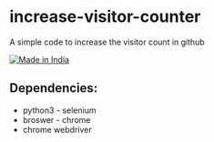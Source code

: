 # increase-visitor-counter
A simple code to increase the visitor count in github
<p align="left">
<a href="#"><img title="Made in India" src="https://img.shields.io/badge/MADE%20IN-BANGLADESH-green?colorA=%23ff0000&colorB=%23017e40&style=for-the-badge"></a>
</p>

## Dependencies:
  - python3 - selenium
  - broswer - chrome
  - chrome webdriver
